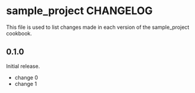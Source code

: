 # sample_project CHANGELOG

This file is used to list changes made in each version of the sample_project cookbook.

## 0.1.0

Initial release.

- change 0
- change 1
